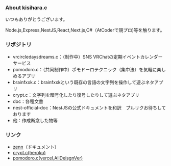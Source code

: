 ### About kisihara.c
いつもありがとうございます。

Node.js,Express,NestJS,React,Next.js,C#（AtCoderで競プロ)等を触ります。

### リポジトリ
- vrcircledaysdreams.c：（制作中）SNS VRChatの定期イベントカレンダーサービス
- pomodoro.c：（共同制作中）ポモドーロテクニック（集中法）を気軽に楽しめるアプリ
- brainfxxk.c：brainfxxkという既存の言語の文字列を操作して遊ぶネタアプリ
- crypt.c：文字列を暗号化したり復号したりして遊ぶネタアプリ
- doc：各種文書
- nest-official-doc：NestJSの公式ドキュメントを和訳　プルリクお待ちしております
- 他：作成断念した物等

### リンク
- [zenn](https://zenn.dev/kisihara_c/books)（ドキュメント）
- [crypt.c(heroku)](https://crypt-c.herokuapp.com/)
- [pomodoro.c(vercel,AllDeisgnVer)](https://pomodoro-c-all-design.vercel.app/)


<!--
**kisihara-c/kisihara-c** is a ✨ _special_ ✨ repository because its `README.md` (this file) appears on your GitHub profile.

Here are some ideas to get you started:

- 🔭 I’m currently working on ...
- 🌱 I’m currently learning ...
- 👯 I’m looking to collaborate on ...
- 🤔 I’m looking for help with ...
- 💬 Ask me about ...
- 📫 How to reach me: ...
- 😄 Pronouns: ...
- ⚡ Fun fact: ...
-->
